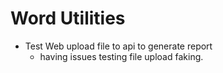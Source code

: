 # Word Utilities

-   Test Web upload file to api to generate report
    -   having issues testing file upload faking.
